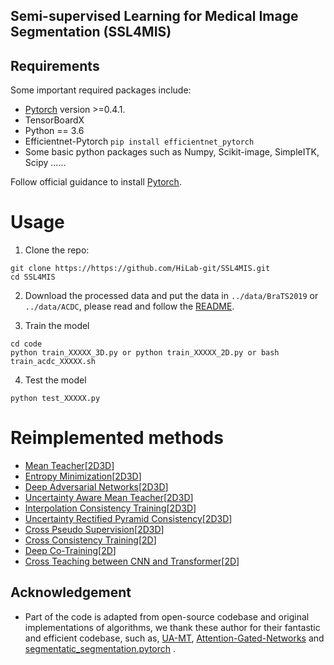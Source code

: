 ## Semi-supervised Learning for Medical Image Segmentation (**SSL4MIS**)

## Requirements
Some important required packages include:
* [Pytorch][torch_link] version >=0.4.1.
* TensorBoardX
* Python == 3.6 
* Efficientnet-Pytorch `pip install efficientnet_pytorch`
* Some basic python packages such as Numpy, Scikit-image, SimpleITK, Scipy ......

Follow official guidance to install [Pytorch][torch_link].

[torch_link]:https://pytorch.org/

# Usage

1. Clone the repo:
```
git clone https://https://github.com/HiLab-git/SSL4MIS.git 
cd SSL4MIS
```
2. Download the processed data and put the data in `../data/BraTS2019` or `../data/ACDC`, please read and follow the [README](https://github.com/Luoxd1996/SSL4MIS/tree/master/data/).

3. Train the model
```
cd code
python train_XXXXX_3D.py or python train_XXXXX_2D.py or bash train_acdc_XXXXX.sh
```

4. Test the model
```
python test_XXXXX.py
```
# Reimplemented methods
* [Mean Teacher](https://papers.nips.cc/paper/6719-mean-teachers-are-better-role-models-weight-averaged-consistency-targets-improve-semi-supervised-deep-learning-results.pdf)[[2D](https://github.com/HiLab-git/SSL4MIS/blob/master/code/train_mean_teacher_2D.py)[3D](https://github.com/HiLab-git/SSL4MIS/blob/master/code/train_mean_teacher_3D.py)]
* [Entropy Minimization](https://openaccess.thecvf.com/content_CVPR_2019/papers/Vu_ADVENT_Adversarial_Entropy_Minimization_for_Domain_Adaptation_in_Semantic_Segmentation_CVPR_2019_paper.pdf)[[2D](https://github.com/HiLab-git/SSL4MIS/blob/master/code/train_entropy_minimization_2D.py)[3D](https://github.com/HiLab-git/SSL4MIS/blob/master/code/train_entropy_minimization_3D.py)]
* [Deep Adversarial Networks](https://link.springer.com/chapter/10.1007/978-3-319-66179-7_47)[[2D](https://github.com/HiLab-git/SSL4MIS/blob/master/code/train_adversarial_network_2D.py)[3D](https://github.com/HiLab-git/SSL4MIS/blob/master/code/train_adversarial_network_3D.py)]
* [Uncertainty Aware Mean Teacher](https://arxiv.org/pdf/1907.07034.pdf)[[2D](https://github.com/HiLab-git/SSL4MIS/blob/master/code/train_uncertainty_aware_mean_teacher_2D.py)[3D](https://github.com/HiLab-git/SSL4MIS/blob/master/code/train_uncertainty_aware_mean_teacher_3D.py)]
* [Interpolation Consistency Training](https://arxiv.org/pdf/1903.03825.pdf)[[2D](https://github.com/HiLab-git/SSL4MIS/blob/master/code/train_interpolation_consistency_training_2D.py)[3D](https://github.com/HiLab-git/SSL4MIS/blob/master/code/train_interpolation_consistency_training_3D.py)]
* [Uncertainty Rectified Pyramid Consistency](https://arxiv.org/pdf/2012.07042.pdf)[[2D](https://github.com/HiLab-git/SSL4MIS/blob/master/code/train_uncertainty_rectified_pyramid_consistency_2D.py)[3D](https://github.com/HiLab-git/SSL4MIS/blob/master/code/train_uncertainty_rectified_pyramid_consistency_3D.py)]
* [Cross Pseudo Supervision](https://arxiv.org/abs/2106.01226)[[2D](https://github.com/HiLab-git/SSL4MIS/blob/master/code/train_cross_pseudo_supervision_2D.py)[3D](https://github.com/HiLab-git/SSL4MIS/blob/master/code/train_cross_pseudo_supervision_3D.py)]
* [Cross Consistency Training](https://openaccess.thecvf.com/content_CVPR_2020/papers/Ouali_Semi-Supervised_Semantic_Segmentation_With_Cross-Consistency_Training_CVPR_2020_paper.pdf)[[2D](https://github.com/HiLab-git/SSL4MIS/blob/master/code/train_cross_consistency_training_2D.py)]
* [Deep Co-Training](https://openaccess.thecvf.com/content_ECCV_2018/papers/Siyuan_Qiao_Deep_Co-Training_for_ECCV_2018_paper.pdf)[[2D](https://github.com/HiLab-git/SSL4MIS/blob/master/code/train_deep_co_training_2D.py)]
* [Cross Teaching between CNN and Transformer](https://arxiv.org/pdf/2112.04894.pdf)[[2D](https://github.com/HiLab-git/SSL4MIS/blob/master/code/train_cross_teaching_between_cnn_transformer_2D.py)]
## Acknowledgement
* Part of the code is adapted from open-source codebase and original implementations of algorithms, we thank these author for their fantastic and efficient codebase, such as, [UA-MT](https://github.com/yulequan/UA-MT), [Attention-Gated-Networks](https://github.com/ozan-oktay/Attention-Gated-Networks) and [segmentatic_segmentation.pytorch](https://github.com/qubvel/segmentation_models.pytorch) . 
